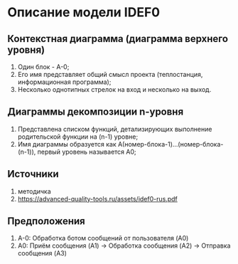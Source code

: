 # Описание модели IDEF0

## Контекстная диаграмма (диаграмма верхнего уровня)

1. Один блок - A-0;
2. Его имя представляет общий смысл проекта (теплостанция, информационная
программа);
3. Несколько однотипных стрелок на вход и несколько на выход.

## Диаграммы декомпозиции n-уровня

1. Представлена списком функций, детализирующих выполнение родительской функции
на (n-1) уровне;
2. Имя диаграммы образуется как A(номер-блока-1)...(номер-блока-(n-1)), первый
уровень называется A0;

## Источники

1. методичка
2. https://advanced-quality-tools.ru/assets/idef0-rus.pdf

## Предположения

1. A-0: Обработка ботом сообщений от пользователя (A0)
2. A0: Приём сообщения (A1) -> Обработка сообщения (A2) -> Отправка сообщения (A3)
